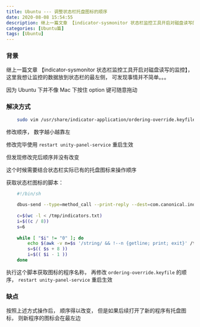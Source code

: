 ```yaml
---
title: Ubuntu --- 调整状态栏托盘图标的顺序
date: 2020-08-08 15:54:55
description: 继上一篇文章 【indicator-sysmonitor 状态栏监控工具开启对磁盘读写的监控】，这里我想让监控的数据放到状态栏的最左侧， 可发现事情并不简单
categories: [Ubuntu篇]
tags: [Ubuntu]
---
```

<!-- more -->

### 背景
继上一篇文章 【indicator-sysmonitor 状态栏监控工具开启对磁盘读写的监控】，这里我想让监控的数据放到状态栏的最左侧， 可发现事情并不简单。。。

因为 Ubuntu 下并不像 Mac 下按住 option 键可随意拖动

### 解决方式

```bash
    sudo vim /usr/share/indicator-application/ordering-override.keyfile
```

修改顺序， 数字越小越靠左


修改完毕使用 `restart unity-panel-service` 重启生效

但发现修改完后顺序并没有改变

这个时候需要结合状态栏实际已有的托盘图标来操作顺序

获取状态栏图标的脚本：

```bash
    #!/bin/sh
     
    dbus-send --type=method_call --print-reply --dest=com.canonical.indicator.application /com/canonical/indicator/application/service com.canonical.indicator.application.service.GetApplications | grep "string" > /tmp/indicators.txt
     
    c=$(wc -l < /tmp/indicators.txt)
    i=$((c / 8))
    s=6
     
    while [ "$i" != "0" ]; do
        echo $(awk -v n=$s '/string/ && !--n {getline; print; exit}' /tmp/indicators.txt)
        s=$(( $s + 8 ))
        i=$(( $i - 1 ))
    done
```

执行这个脚本获取图标的程序名称， 再修改 `ordering-override.keyfile` 的顺序， `restart unity-panel-service` 重启生效

### 缺点
按照上述方式操作后， 顺序得以改变， 但是如果后续打开了新的程序有托盘图标， 则新程序的图标会在最左边